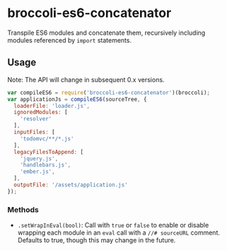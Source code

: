 # broccoli-es6-concatenator

Transpile ES6 modules and concatenate them, recursively including modules
referenced by `import` statements.

## Usage

Note: The API will change in subsequent 0.x versions.

```js
var compileES6 = require('broccoli-es6-concatenator')(broccoli);
var applicationJs = compileES6(sourceTree, {
  loaderFile: 'loader.js',
  ignoredModules: [
    'resolver'
  ],
  inputFiles: [
    'todomvc/**/*.js'
  ],
  legacyFilesToAppend: [
    'jquery.js',
    'handlebars.js',
    'ember.js',
  ],
  outputFile: '/assets/application.js'
});
```

### Methods

* `.setWrapInEval(bool)`: Call with `true` or `false` to enable or disable
  wrapping each module in an `eval` call with a `//# sourceURL` comment.
  Defaults to true, though this may change in the future.

